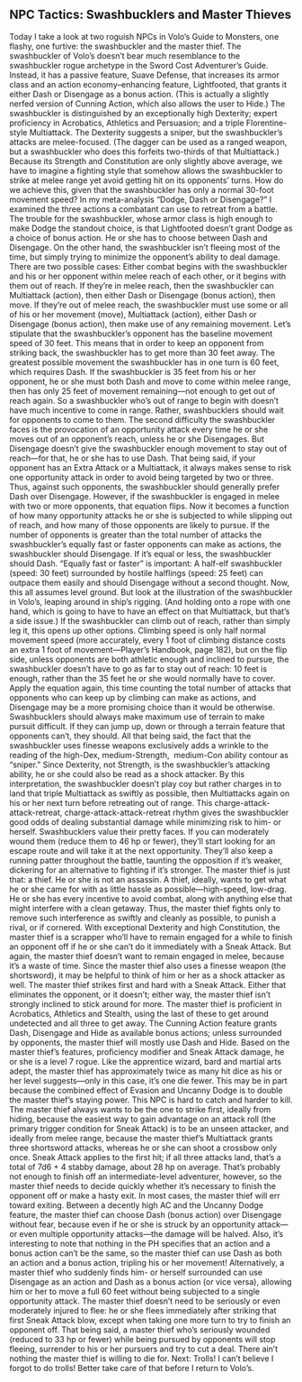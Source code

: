## NPC Tactics: Swashbucklers and Master Thieves

Today I take a look at two roguish NPCs in Volo’s Guide to Monsters, one flashy, one furtive: the swashbuckler and the master thief.
The swashbuckler of Volo’s doesn’t bear much resemblance to the swashbuckler rogue archetype in the Sword Cost Adventurer’s Guide. Instead, it has a passive feature, Suave Defense, that increases its armor class and an action economy–enhancing feature, Lightfooted, that grants it either Dash or Disengage as a bonus action. (This is actually a slightly nerfed version of Cunning Action, which also allows the user to Hide.)
The swashbuckler is distinguished by an exceptionally high Dexterity; expert proficiency in Acrobatics, Athletics and Persuasion; and a triple Florentine-style Multiattack. The Dexterity suggests a sniper, but the swashbuckler’s attacks are melee-focused. (The dagger can be used as a ranged weapon, but a swashbuckler who does this forfeits two-thirds of that Multiattack.) Because its Strength and Constitution are only slightly above average, we have to imagine a fighting style that somehow allows the swashbuckler to strike at melee range yet avoid getting hit on its opponents’ turns. How do we achieve this, given that the swashbuckler has only a normal 30-foot movement speed?
In my meta-analysis “Dodge, Dash or Disengage?” I examined the three actions a combatant can use to retreat from a battle. The trouble for the swashbuckler, whose armor class is high enough to make Dodge the standout choice, is that Lightfooted doesn’t grant Dodge as a choice of bonus action. He or she has to choose between Dash and Disengage. On the other hand, the swashbuckler isn’t fleeing most of the time, but simply trying to minimize the opponent’s ability to deal damage.
There are two possible cases: Either combat begins with the swashbuckler and his or her opponent within melee reach of each other, or it begins with them out of reach. If they’re in melee reach, then the swashbuckler can Multiattack (action), then either Dash or Disengage (bonus action), then move. If they’re out of melee reach, the swashbuckler must use some or all of his or her movement (move), Multiattack (action), either Dash or Disengage (bonus action), then make use of any remaining movement.
Let’s stipulate that the swashbuckler’s opponent has the baseline movement speed of 30 feet. This means that in order to keep an opponent from striking back, the swashbuckler has to get more than 30 feet away. The greatest possible movement the swashbuckler has in one turn is 60 feet, which requires Dash. If the swashbuckler is 35 feet from his or her opponent, he or she must both Dash and move to come within melee range, then has only 25 feet of movement remaining—not enough to get out of reach again. So a swashbuckler who’s out of range to begin with doesn’t have much incentive to come in range. Rather, swashbucklers should wait for opponents to come to them.
The second difficulty the swashbuckler faces is the provocation of an opportunity attack every time he or she moves out of an opponent’s reach, unless he or she Disengages. But Disengage doesn’t give the swashbuckler enough movement to stay out of reach—for that, he or she has to use Dash. That being said, if your opponent has an Extra Attack or a Multiattack, it always makes sense to risk one opportunity attack in order to avoid being targeted by two or three. Thus, against such opponents, the swashbuckler should generally prefer Dash over Disengage.
However, if the swashbuckler is engaged in melee with two or more opponents, that equation flips. Now it becomes a function of how many opportunity attacks he or she is subjected to while slipping out of reach, and how many of those opponents are likely to pursue. If the number of opponents is greater than the total number of attacks the swashbuckler’s equally fast or faster opponents can make as actions, the swashbuckler should Disengage. If it’s equal or less, the swashbuckler should Dash. “Equally fast or faster” is important: A half-elf swashbuckler (speed: 30 feet) surrounded by hostile halflings (speed: 25 feet) can outpace them easily and should Disengage without a second thought.
Now, this all assumes level ground. But look at the illustration of the swashbuckler in Volo’s, leaping around in ship’s rigging. (And holding onto a rope with one hand, which is going to have to have an effect on that Multiattack, but that’s a side issue.) If the swashbuckler can climb out of reach, rather than simply leg it, this opens up other options. Climbing speed is only half normal movement speed (more accurately, every 1 foot of climbing distance costs an extra 1 foot of movement—Player’s Handbook, page 182), but on the flip side, unless opponents are both athletic enough and inclined to pursue, the swashbuckler doesn’t have to go as far to stay out of reach: 10 feet is enough, rather than the 35 feet he or she would normally have to cover. Apply the equation again, this time counting the total number of attacks that opponents who can keep up by climbing can make as actions, and Disengage may be a more promising choice than it would be otherwise.
Swashbucklers should always make maximum use of terrain to make pursuit difficult. If they can jump up, down or through a terrain feature that opponents can’t, they should.
All that being said, the fact that the swashbuckler uses finesse weapons exclusively adds a wrinkle to the reading of the high-Dex, medium-Strength,  medium-Con ability contour as “sniper.” Since Dexterity, not Strength, is the swashbuckler’s attacking ability, he or she could also be read as a shock attacker. By this interpretation, the swashbuckler doesn’t play coy but rather charges in to land that triple Multiattack as swiftly as possible, then Multiattacks again on his or her next turn before retreating out of range. This charge-attack-attack-retreat, charge-attack-attack-retreat rhythm gives the swashbuckler good odds of dealing substantial damage while minimizing risk to him- or herself.
Swashbucklers value their pretty faces. If you can moderately wound them (reduce them to 46 hp or fewer), they’ll start looking for an escape route and will take it at the next opportunity. They’ll also keep a running patter throughout the battle, taunting the opposition if it’s weaker, dickering for an alternative to fighting if it’s stronger.
The master thief is just that: a thief. He or she is not an assassin. A thief, ideally, wants to get what he or she came for with as little hassle as possible—high-speed, low-drag. He or she has every incentive to avoid combat, along with anything else that might interfere with a clean getaway. Thus, the master thief fights only to remove such interference as swiftly and cleanly as possible, to punish a rival, or if cornered.
With exceptional Dexterity and high Constitution, the master thief is a scrapper who’ll have to remain engaged for a while to finish an opponent off if he or she can’t do it immediately with a Sneak Attack. But again, the master thief doesn’t want to remain engaged in melee, because it’s a waste of time. Since the master thief also uses a finesse weapon (the shortsword), it may be helpful to think of him or her as a shock attacker as well. The master thief strikes first and hard with a Sneak Attack. Either that eliminates the opponent, or it doesn’t; either way, the master thief isn’t strongly inclined to stick around for more.
The master thief is proficient in Acrobatics, Athletics and Stealth, using the last of these to get around undetected and all three to get away. The Cunning Action feature grants Dash, Disengage and Hide as available bonus actions; unless surrounded by opponents, the master thief will mostly use Dash and Hide.
Based on the master thief’s features, proficiency modifier and Sneak Attack damage, he or she is a level 7 rogue. Like the apprentice wizard, bard and martial arts adept, the master thief has approximately twice as many hit dice as his or her level suggests—only in this case, it’s one die fewer. This may be in part because the combined effect of Evasion and Uncanny Dodge is to double the master thief’s staying power. This NPC is hard to catch and harder to kill.
The master thief always wants to be the one to strike first, ideally from hiding, because the easiest way to gain advantage on an attack roll (the primary trigger condition for Sneak Attack) is to be an unseen attacker, and ideally from melee range, because the master thief’s Multiattack grants three shortsword attacks, whereas he or she can shoot a crossbow only once. Sneak Attack applies to the first hit; if all three attacks land, that’s a total of 7d6 + 4 stabby damage, about 28 hp on average.
That’s probably not enough to finish off an intermediate-level adventurer, however, so the master thief needs to decide quickly whether it’s necessary to finish the opponent off or make a hasty exit. In most cases, the master thief will err toward exiting. Between a decently high AC and the Uncanny Dodge feature, the master thief can choose Dash (bonus action) over Disengage without fear, because even if he or she is struck by an opportunity attack—or even multiple opportunity attacks—the damage will be halved.
Also, it’s interesting to note that nothing in the PH specifies that an action and a bonus action can’t be the same, so the master thief can use Dash as both an action and a bonus action, tripling his or her movement! Alternatively, a master thief who suddenly finds him- or herself surrounded can use Disengage as an action and Dash as a bonus action (or vice versa), allowing him or her to move a full 60 feet without being subjected to a single opportunity attack.
The master thief doesn’t need to be seriously or even moderately injured to flee: he or she flees immediately after striking that first Sneak Attack blow, except when taking one more turn to try to finish an opponent off. That being said, a master thief who’s seriously wounded (reduced to 33 hp or fewer) while being pursued by opponents will stop fleeing, surrender to his or her pursuers and try to cut a deal. There ain’t nothing the master thief is willing to die for.
Next: Trolls! I can’t believe I forgot to do trolls! Better take care of that before I return to Volo’s.
